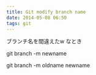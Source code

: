 ```yaml
---
title: Git modify branch name
date: 2014-05-08 06:50
tags: git
---
```


ブランチ名を間違えたw なとき

git branch -m newname

git branch -m oldname newname

